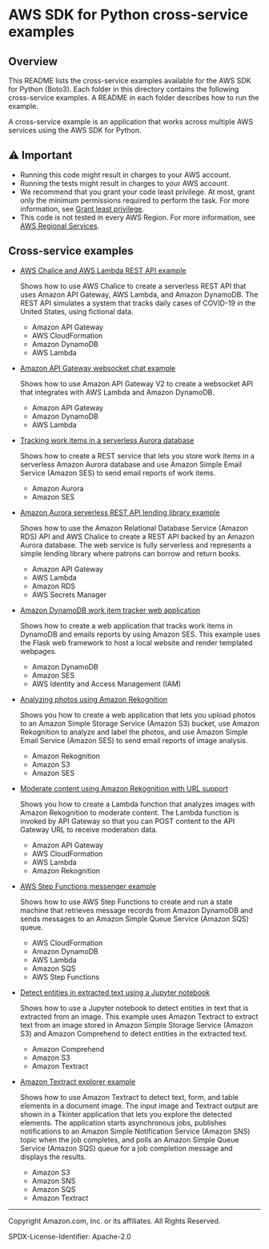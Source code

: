 # AWS SDK for Python cross-service examples 

## Overview

This README lists the cross-service examples available for the AWS SDK for 
Python (Boto3). Each folder in this directory contains the following cross-service 
examples. A README in each folder describes how to run the example.

A cross-service example is an application that works across multiple AWS services 
using the AWS SDK for Python.

## ⚠️ Important
* Running this code might result in charges to your AWS account. 
* Running the tests might result in charges to your AWS account.
* We recommend that you grant your code least privilege. At most, grant only the minimum permissions required to perform the task. For more information, see [Grant least privilege](https://docs.aws.amazon.com/IAM/latest/UserGuide/best-practices.html#grant-least-privilege). 
* This code is not tested in every AWS Region. For more information, see [AWS Regional Services](https://aws.amazon.com/about-aws/global-infrastructure/regional-product-services).

## Cross-service examples

* [AWS Chalice and AWS Lambda REST API example](apigateway_covid-19_tracker/README.md)
    
    Shows how to use AWS Chalice to create a serverless REST API that uses 
    Amazon API Gateway, AWS Lambda, and Amazon DynamoDB. The REST API simulates a 
    system that tracks daily cases of COVID-19 in the United States, using fictional 
    data.

    * Amazon API Gateway
    * AWS CloudFormation
    * Amazon DynamoDB
    * AWS Lambda

* [Amazon API Gateway websocket chat example](apigateway_websocket_chat/README.md)

    Shows how to use Amazon API Gateway V2 to create a websocket API that integrates 
    with AWS Lambda and Amazon DynamoDB.

    * Amazon API Gateway
    * Amazon DynamoDB
    * AWS Lambda

* [Tracking work items in a serverless Aurora database](aurora_item_tracker/README.md)

    Shows how to create a REST service that lets you store work items in a serverless 
    Amazon Aurora database and use Amazon Simple Email Service (Amazon SES) 
    to send email reports of work items.
    
    * Amazon Aurora
    * Amazon SES

* [Amazon Aurora serverless REST API lending library example](aurora_rest_lending_library/README.md)

    Shows how to use the Amazon Relational Database Service (Amazon RDS) API and 
    AWS Chalice to create a REST API backed by an Amazon Aurora database. The web 
    service is fully serverless and represents a simple lending library where patrons 
    can borrow and return books.

    * Amazon API Gateway
    * AWS Lambda
    * Amazon RDS
    * AWS Secrets Manager

* [Amazon DynamoDB work item tracker web application](dynamodb_item_tracker/README.md)

    Shows how to create a web application that tracks work items in DynamoDB and emails 
    reports by using Amazon SES. This example uses the 
    Flask web framework to host a local website and render templated webpages.

    * Amazon DynamoDB
    * Amazon SES
    * AWS Identity and Access Management (IAM)

* [Analyzing photos using Amazon Rekognition](photo_analyzer/README.md)

    Shows you how to create a web application that lets you upload photos to an 
    Amazon Simple Storage Service (Amazon S3) bucket, use Amazon Rekognition to analyze 
    and label the photos, and use Amazon Simple Email Service (Amazon SES) to send 
    email reports of image analysis.  

    * Amazon Rekognition
    * Amazon S3
    * Amazon SES

* [Moderate content using Amazon Rekognition with URL support](rekognition_content_moderation/README.md)

    Shows you how to create a Lambda function that analyzes images with Amazon 
    Rekognition to moderate content. The Lambda function is invoked by API Gateway
    so that you can POST content to the API Gateway URL to receive moderation data.
    
    * Amazon API Gateway
    * AWS CloudFormation
    * AWS Lambda
    * Amazon Rekognition

* [AWS Step Functions messenger example](stepfunctions_messenger/README.md)

    Shows how to use AWS Step Functions to create and run a state machine that 
    retrieves message records from Amazon DynamoDB and sends messages to an 
    Amazon Simple Queue Service (Amazon SQS) queue.

    * AWS CloudFormation
    * Amazon DynamoDB
    * AWS Lambda
    * Amazon SQS
    * AWS Step Functions

* [Detect entities in extracted text using a Jupyter notebook](textract_comprehend_notebook/README.md)

    Shows how to use a Jupyter notebook to detect entities in text that is extracted 
    from an image. This example uses Amazon Textract to extract text from an image 
    stored in Amazon Simple Storage Service (Amazon S3) and Amazon Comprehend to detect 
    entities in the extracted text.
    
    * Amazon Comprehend
    * Amazon S3
    * Amazon Textract 

* [Amazon Textract explorer example](textract_explorer/README.md)

    Shows how to use Amazon Textract to detect text, form, and table elements in a 
    document image. The input image and Textract output are shown in a Tkinter 
    application that lets you explore the detected elements. The application starts
    asynchronous jobs, publishes notifications to an Amazon Simple Notification 
    Service (Amazon SNS) topic when the job completes, and polls an Amazon Simple 
    Queue Service (Amazon SQS) queue for a job completion message and displays the 
    results. 

    * Amazon S3
    * Amazon SNS
    * Amazon SQS    
    * Amazon Textract

---
Copyright Amazon.com, Inc. or its affiliates. All Rights Reserved.

SPDX-License-Identifier: Apache-2.0